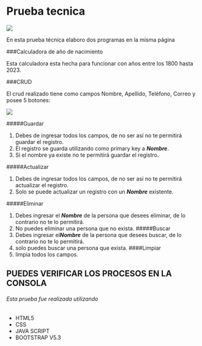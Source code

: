 # Prueba tecnica 
![](https://firebasestorage.googleapis.com/v0/b/pruebas-adcc0.appspot.com/o/image-removebg-preview.png?alt=media&token=2957a1e5-cd8c-4f39-bc7e-1ebb1b1587de)

En esta prueba técnica elaboro dos programas en la misma página

###Calculadora de año de nacimiento

Esta calculadora  esta hecha para funcionar con años entre los 1800 hasta 2023.

###CRUD

El crud realizado tiene como campos Nombre, Apellido, Teléfono, Correo y posee 5 botones:

![](https://firebasestorage.googleapis.com/v0/b/pruebas-adcc0.appspot.com/o/Captura%20de%20pantalla%202023-04-19%20125244.png?alt=media&token=f9462044-788a-4710-bf62-17949499a6a9)

#####Guardar 
1.  Debes de ingresar todos los campos, de no ser así no te permitirá guardar el registro.
2. El registro se guarda utilizando como primary key a ***Nombre***.
3. Si el nombre ya existe no te permitirá guardar el registro.

#####Actualizar
1. Debes de ingresar todos los campos, de no ser así no te permitirá actualizar el registro.
2. Solo se puede actualizar un registro con un ***Nombre*** existente.

#####Eliminar
1. Debes ingresar el ***Nombre*** de la persona que desees eliminar, de lo contrario no te lo permitirá.
2. No puedes eliminar una persona que no exista.
#####Buscar
1. Debes ingresar el***Nombre*** de la persona que desees buscar, de lo contrario no te lo permitirá.
2. solo puedes buscar una persona que exista.
####Limpiar
1. limpia todos los campos.

## PUEDES VERIFICAR LOS PROCESOS EN LA CONSOLA

###### Esta prueba fue realizada utilizando
- HTML5
- CSS
- JAVA SCRIPT
- BOOTSTRAP V5.3